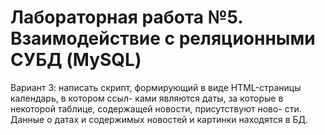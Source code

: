 # Лабораторная работа №5. Взаимодействие с реляционными СУБД (MySQL)
Вариант 3: написать скрипт, формирующий в виде HTML-страницы календарь, в котором ссыл-
ками являются даты, за которые в некоторой таблице, содержащей новости, присутствуют ново-
сти. Данные о датах и содержимых новостей и картинки находятся в БД.

